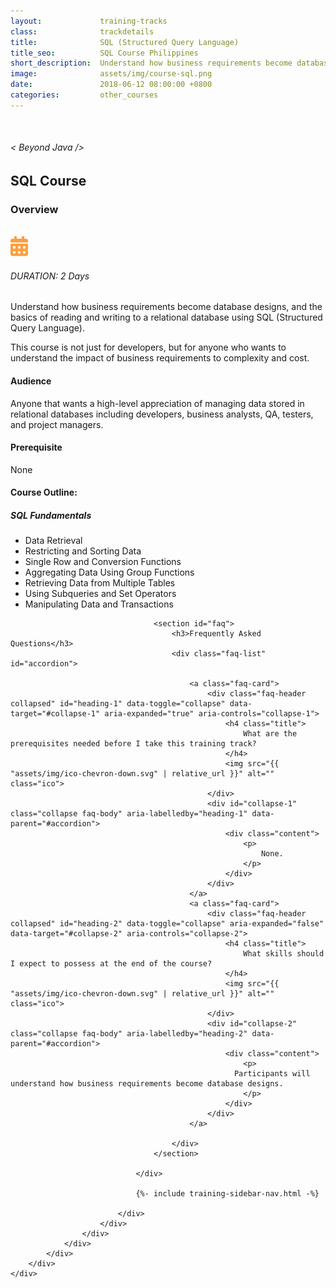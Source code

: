 ```yaml
---
layout:             training-tracks
class:              trackdetails
title:              SQL (Structured Query Language)
title_seo:          SQL Course Philippines
short_description:  Understand how business requirements become database designs, and the basics of reading and writing to a relational database using SQL.
image:              assets/img/course-sql.png
date:               2018-06-12 08:00:00 +0800
categories:         other_courses
---
```

<div class="section-content">
        <div class="container-fluid auto-1110">
            <div class="row">
                <div class="col">
                    <div class="panel-content">
                        <div class="title-section">
                            <img src="{{ "assets/img/title-software.png" | relative_url }}" alt="">
                            <div class="title">
                                <h6>
                                    < Beyond Java />
                                </h6>
                                <h2>SQL Course</h2>
                            </div>
                        </div>
                        <div class="row" data-sticky-container>
                            <div class="track-panel">
                                <div class="track-content">
                                    <section id="overview">
                                        <h3>Overview</h3>
                                        <img class="mb30 img-fluid" src="{{ "assets/img/java-course-cover.jpg" | relative_url }}" alt="">
                                        <div class="track-details">
                                        <div class="details mr40">
                                            <img src="/assets/img/ico-calendar.svg" alt="">
                                            <h6>DURATION: 2 Days</h6>
                                        </div>
                                    </div>
                                        <p>
                                            Understand how business requirements become database designs, and the basics of reading and writing to a relational database using SQL (Structured Query Language).
                                        </p>
                                        <p>
                                            This course is not just for developers, but for anyone who wants to understand the impact of business requirements to complexity and cost.
                                        </p>
                                        <h4>
                                            Audience
                                        </h4>
                                        <p>
                                            Anyone that wants a high-level appreciation of managing data stored in relational databases including developers, business analysts, QA, testers, and project managers.
                                        </p>
                                        <h4>
                                            Prerequisite
                                        </h4>
                                        <p>
                                            None
                                        </p>
                                    </section>
                                    <section id="topic-outline">
                                        <h4>
                                            Course Outline:
                                        </h4>
                                        <h5 class="course-title">SQL Fundamentals</h5>
                                        <ul class="course-outline">
                                            <li>Data Retrieval</li>
                                            <li>Restricting and Sorting Data</li>
                                            <li>Single Row and Conversion Functions</li>
                                            <li>Aggregating Data Using Group Functions</li>
                                            <li>Retrieving Data from Multiple Tables</li>
                                            <li>Using Subqueries and Set Operators</li>
                                            <li>Manipulating Data and Transactions</li>
                                        </ul>
                                    </section>

                                    <section id="faq">
                                        <h3>Frequently Asked Questions</h3>
                                        <div class="faq-list" id="accordion">

                                            <a class="faq-card">
                                                <div class="faq-header collapsed" id="heading-1" data-toggle="collapse" data-target="#collapse-1" aria-expanded="true" aria-controls="collapse-1">
                                                    <h4 class="title">
                                                        What are the prerequisites needed before I take this training track?
                                                    </h4>
                                                    <img src="{{ "assets/img/ico-chevron-down.svg" | relative_url }}" alt="" class="ico">
                                                </div>
                                                <div id="collapse-1" class="collapse faq-body" aria-labelledby="heading-1" data-parent="#accordion">
                                                    <div class="content">
                                                        <p>
                                                            None.
                                                        </p>
                                                    </div>
                                                </div>
                                            </a>
                                            <a class="faq-card">
                                                <div class="faq-header collapsed" id="heading-2" data-toggle="collapse" aria-expanded="false" data-target="#collapse-2" aria-controls="collapse-2">
                                                    <h4 class="title">
                                                        What skills should I expect to possess at the end of the course?
                                                    </h4>
                                                    <img src="{{ "assets/img/ico-chevron-down.svg" | relative_url }}" alt="" class="ico">
                                                </div>
                                                <div id="collapse-2" class="collapse faq-body" aria-labelledby="heading-2" data-parent="#accordion">
                                                    <div class="content">
                                                        <p>
                                                      Participants will understand how business requirements become database designs.
                                                        </p>
                                                    </div>
                                                </div>
                                            </a>

                                        </div>
                                    </section>

                                </div>

                                {%- include training-sidebar-nav.html -%}

                            </div>
                        </div>
                    </div>
                </div>
            </div>
        </div>
    </div>
